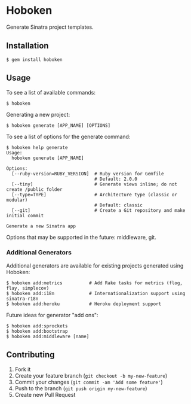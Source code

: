 # Hoboken

Generate Sinatra project templates.

## Installation

    $ gem install hoboken

## Usage

To see a list of available commands:

    $ hoboken

Generating a new project:

    $ hoboken generate [APP_NAME] [OPTIONS]

To see a list of options for the generate command:

    $ hoboken help generate
    Usage:
      hoboken generate [APP_NAME]

    Options:
      [--ruby-version=RUBY_VERSION]  # Ruby version for Gemfile
                                     # Default: 2.0.0
      [--tiny]                       # Generate views inline; do not create /public folder
      [--type=TYPE]                  # Architecture type (classic or modular)
                                     # Default: classic
      [--git]                        # Create a Git repository and make initial commit

    Generate a new Sinatra app

Options that may be supported in the future: middleware, git.

### Additional Generators

Additional generators are available for existing projects generated using Hoboken:

    $ hoboken add:metrics          # Add Rake tasks for metrics (flog, flay, simplecov)
    $ hoboken add:i18n             # Internationalization support using sinatra-r18n
    $ hoboken add:heroku           # Heroku deployment support

Future ideas for generator "add ons":

    $ hoboken add:sprockets
    $ hoboken add:bootstrap
    $ hoboken add:middleware [name]

## Contributing

1. Fork it
2. Create your feature branch (`git checkout -b my-new-feature`)
3. Commit your changes (`git commit -am 'Add some feature'`)
4. Push to the branch (`git push origin my-new-feature`)
5. Create new Pull Request
